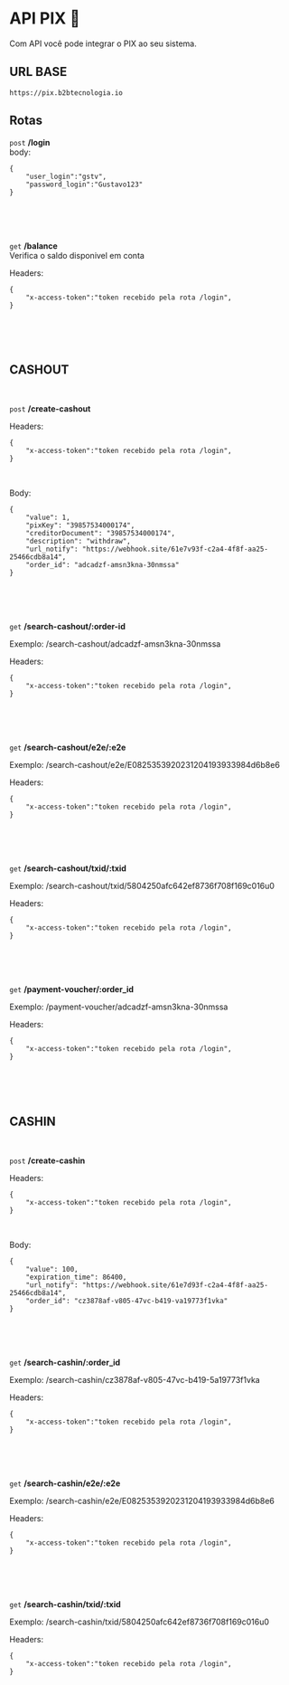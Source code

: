 # API PIX 📜

Com API você pode integrar o PIX ao seu sistema.

## URL BASE

 `https://pix.b2btecnologia.io`

## Rotas 


 `post` **/login**
<br>
body:
```
{
	"user_login":"gstv",
	"password_login":"Gustavo123"
}
```

<br>
<br>
<br>

 `get` **/balance**
<br>
Verifica o saldo disponivel em conta

Headers:
```
{
	"x-access-token":"token recebido pela rota /login",
}
```
<br>
<br>
<br>

## CASHOUT
<br>

 `post` **/create-cashout**


Headers:
```
{
	"x-access-token":"token recebido pela rota /login",
}
```

<br>

Body:
```
{
	"value": 1,
	"pixKey": "39857534000174",
	"creditorDocument": "39857534000174",
	"description": "withdraw",
	"url_notify": "https://webhook.site/61e7v93f-c2a4-4f8f-aa25-25466cdb8a14",
	"order_id": "adcadzf-amsn3kna-30nmssa"
}
```

<br>
<br>
<br>





 `get` **/search-cashout/:order-id**

Exemplo: /search-cashout/adcadzf-amsn3kna-30nmssa

Headers:
```
{
	"x-access-token":"token recebido pela rota /login",
}
```

<br>
<br>
<br>





 `get` **/search-cashout/e2e/:e2e**

Exemplo: /search-cashout/e2e/E0825353920231204193933984d6b8e6

Headers:
```
{
	"x-access-token":"token recebido pela rota /login",
}
```

<br>
<br>
<br>





 `get` **/search-cashout/txid/:txid**

Exemplo: /search-cashout/txid/5804250afc642ef8736f708f169c016u0


Headers:
```
{
	"x-access-token":"token recebido pela rota /login",
}
```

<br>
<br>
<br>





 `get` **/payment-voucher/:order_id**

Exemplo: /payment-voucher/adcadzf-amsn3kna-30nmssa


Headers:
```
{
	"x-access-token":"token recebido pela rota /login",
}
```

<br>
<br>
<br>

## CASHIN
<br>

 `post` **/create-cashin**


Headers:
```
{
	"x-access-token":"token recebido pela rota /login",
}
```

<br>

Body:
```
{
	"value": 100,
	"expiration_time": 86400,
	"url_notify": "https://webhook.site/61e7d93f-c2a4-4f8f-aa25-25466cdb8a14",
	"order_id": "cz3878af-v805-47vc-b419-va19773f1vka"
}
```

<br>
<br>
<br>





 `get` **/search-cashin/:order_id**

Exemplo: /search-cashin/cz3878af-v805-47vc-b419-5a19773f1vka

Headers:
```
{
	"x-access-token":"token recebido pela rota /login",
}
```

<br>
<br>
<br>





 `get` **/search-cashin/e2e/:e2e**

Exemplo: /search-cashin/e2e/E0825353920231204193933984d6b8e6

Headers:
```
{
	"x-access-token":"token recebido pela rota /login",
}
```

<br>
<br>
<br>





 `get` **/search-cashin/txid/:txid**

Exemplo: /search-cashin/txid/5804250afc642ef8736f708f169c016u0


Headers:
```
{
	"x-access-token":"token recebido pela rota /login",
}
```

<br>
<br>
<br>



